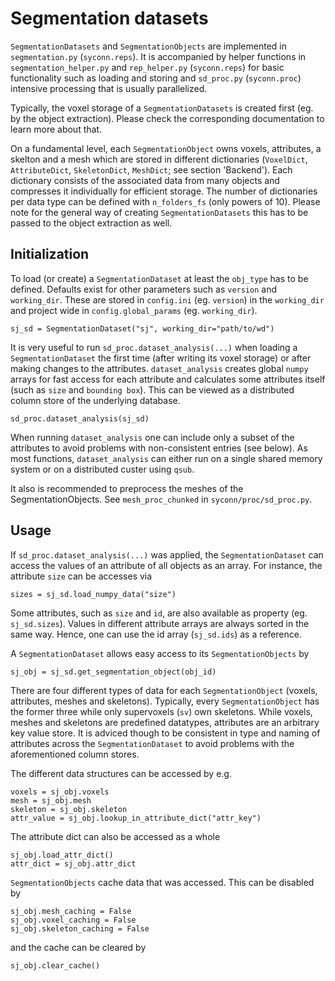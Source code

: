# Segmentation datasets

`SegmentationDatasets` and `SegmentationObjects` are implemented in `segmentation.py` (`syconn.reps`). 
It is accompanied by helper functions in `segmentation_helper.py` and `rep_helper.py` (`syconn.reps`) for 
basic functionality such as loading and storing and `sd_proc.py` (`syconn.proc`) intensive processing that 
is usually parallelized. 

Typically, the voxel storage of a  `SegmentationDatasets` is created first (eg. by the object extraction). 
Please check the corresponding documentation to learn more about that.

On a fundamental level, each `SegmentationObject` owns voxels, attributes, a skelton and a mesh which 
are stored in different dictionaries (`VoxelDict`, `AttributeDict`, `SkeletonDict`, `MeshDict`; see section 'Backend'). 
Each dictionary consists of the associated data from many objects and compresses it individually for
efficient storage. The number of dictionaries per data type can be defined with `n_folders_fs` (only powers of 10). 
Please note for the general way of creating `SegmentationDatasets` this has to be passed to the object extraction as well.

## Initialization

To load (or create) a `SegmentationDataset` at least the `obj_type` has to be defined. Defaults exist for 
other parameters such as `version` and `working_dir`. These are stored in `config.ini` (eg. `version`) in 
the `working_dir` and project wide in `config.global_params` (eg. `working_dir`). 

```
sj_sd = SegmentationDataset("sj", working_dir="path/to/wd")
```

It is very useful to run `sd_proc.dataset_analysis(...)` when loading a `SegmentationDataset` the first time 
(after writing its voxel storage) or after making changes to the attributes. `dataset_analysis` creates global `numpy`
arrays for fast access for each attribute and calculates some attributes itself (such as `size` and `bounding box`). This can 
be viewed as a distributed column store of the underlying database.

```
sd_proc.dataset_analysis(sj_sd)
```

When running `dataset_analysis` one can include only a subset of the attributes to avoid problems with non-consistent 
entries (see below). As most functions, `dataset_analysis` can either run on a single shared memory system or on 
a distributed custer using `qsub`.

It also is recommended to preprocess the meshes of the SegmentationObjects.
See `mesh_proc_chunked` in `syconn/proc/sd_proc.py`.

## Usage

If `sd_proc.dataset_analysis(...)` was applied, the `SegmentationDataset` can access the values of an attribute of all objects 
as an array. For instance, the attribute `size` can be accesses via

```
sizes = sj_sd.load_numpy_data("size")
```

Some attributes, such as `size` and `id`, are also available as property (eg. `sj_sd.sizes`). Values in different attribute arrays
are always sorted in the same way. Hence, one can use the id array (`sj_sd.ids`) as a reference.

A `SegmentationDataset` allows easy access to its `SegmentationObjects` by

```
sj_obj = sj_sd.get_segmentation_object(obj_id)
```

There are four different types of data for each `SegmentationObject` (voxels, attributes, meshes and skeletons). Typically, 
every `SegmentationObject` has the former three while only supervoxels (`sv`) own skeletons. While voxels, meshes and skeletons 
are predefined datatypes, attributes are an arbitrary key value store. It is adviced though to be consistent in type and
naming of attributes across the `SegmentationDataset` to avoid problems with the aforementioned column stores.

The different data structures can be accessed by e.g.

```
voxels = sj_obj.voxels
mesh = sj_obj.mesh
skeleton = sj_obj.skeleton
attr_value = sj_obj.lookup_in_attribute_dict("attr_key")
```

The attribute dict can also be accessed as a whole

```
sj_obj.load_attr_dict()
attr_dict = sj_obj.attr_dict
```

`SegmentationObjects` cache data that was accessed. This can be disabled by
```
sj_obj.mesh_caching = False
sj_obj.voxel_caching = False
sj_obj.skeleton_caching = False
```

and the cache can be cleared by 

```
sj_obj.clear_cache()
```






